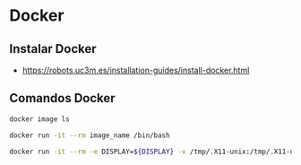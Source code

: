 # Docker

## Instalar Docker

- <https://robots.uc3m.es/installation-guides/install-docker.html>

## Comandos Docker

```bash
docker image ls
```

```bash
docker run -it --rm image_name /bin/bash
```

```bash
docker run -it --rm -e DISPLAY=${DISPLAY} -v /tmp/.X11-unix:/tmp/.X11-unix:rw image_name /bin/bash
```

